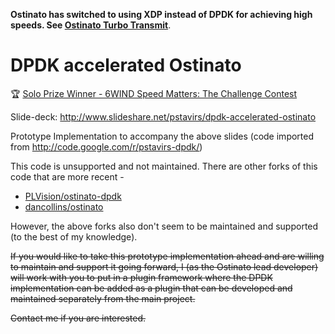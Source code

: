 **Ostinato has switched to using XDP instead of DPDK for achieving high speeds. See [Ostinato Turbo Transmit](https://ostinato.org/pricing/turbo#performance)**.

# DPDK accelerated Ostinato

:trophy: [Solo Prize Winner - 6WIND Speed Matters: The Challenge Contest](http://www.prweb.com/releases/2014/08/prweb12120068.htm)

Slide-deck: http://www.slideshare.net/pstavirs/dpdk-accelerated-ostinato

Prototype Implementation to accompany the above slides (code imported from http://code.google.com/r/pstavirs-dpdk/)

This code is unsupported and not maintained. There are other forks of this code that are more recent -
* [PLVision/ostinato-dpdk](https://github.com/PLVision/ostinato-dpdk)
* [dancollins/ostinato](https://github.com/dancollins/ostinato)

However, the above forks also don't seem to be maintained and supported (to the best of my knowledge).

~~If you would like to take this prototype implementation ahead and are willing to maintain and support it going forward, I (as the Ostinato lead developer) will work with you to put in a plugin framework where the DPDK implementation can be added as a plugin that can be developed and maintained separately from the main project.~~

~~Contact me if you are interested.~~
